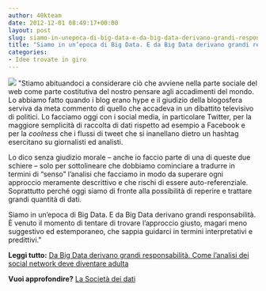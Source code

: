 ```yaml
---
author: 40kteam
date: 2012-12-01 08:49:17+00:00
layout: post
slug: siamo-in-unepoca-di-big-data-e-da-big-data-derivano-grandi-responsabilita
title: "Siamo in un’epoca di Big Data. E da Big Data derivano grandi responsabilità"
categories:
- Idee trovate in giro
---
```


![](http://40k.it/wp-content/uploads/2012/12/bigdata.png) "Stiamo abituandoci a considerare ciò che avviene nella parte sociale del web come parte costitutiva del nostro pensare agli accadimenti del mondo. Lo abbiamo fatto quando i blog erano hype e il giudizio della blogosfera serviva da meta commento di quello che accadeva in un dibattito televisivo di politici. Lo facciamo oggi con i social media, in particolare Twitter, per la maggiore semplicità di raccolta di dati rispetto ad esempio a Facebook e per la _coolness_ che i flussi di tweet che si inanellano dietro un hashtag esercitano su giornalisti ed analisti. 

Lo dico senza giudizio morale – anche io faccio parte di una di queste due schiere – solo per sottolineare che dobbiamo cominciare a tradurre in termini di “senso” l’analisi che facciamo in modo da superare ogni approccio meramente descrittivo e che rischi di essere auto-referenziale. Soprattutto perché oggi siamo di fronte alla possibilità di reperire e trattare grandi quantità di dati. 

Siamo in un’epoca di Big Data. E da Big Data derivano grandi responsabilità. È venuto il momento di tentare di trovare l’approccio giusto, magari meno suggestivo ed estemporaneo, che sappia guidarci in termini interpretativi e predittivi."

**Leggi tutto:** [Da Big Data derivano grandi responsabilità. Come l’analisi dei social network deve diventare adulta](http://mediamondo.wordpress.com/2012/11/30/da-big-data-derivano-grandi-responsabilita-come-lanalisi-dei-social-network-deve-diventare-adulta/)

**Vuoi approfondire?** [La Società dei dati](http://40k.it/la-societa-dei-dati/)
